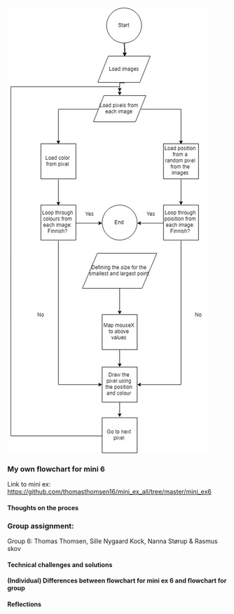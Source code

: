 ![alt text](Mini_ex9.jpg)

### My own flowchart for mini 6

Link to mini ex: https://github.com/thomasthomsen16/mini_ex_all/tree/master/mini_ex6

#### Thoughts on the proces

### Group assignment: 

Group 6: Thomas Thomsen, Sille Nygaard Kock, Nanna Størup & Rasmus skov

#### Technical challenges and solutions

#### (Individual) Differences between flowchart for mini ex 6 and flowchart for group

#### Reflections
